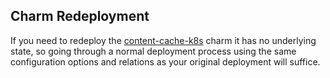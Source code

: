 ## Charm Redeployment

If you need to redeploy the [content-cache-k8s](https://charmhub.io/content-cache-k8s) charm it has no underlying state,
so going through a normal deployment process using the same configuration options and relations
as your original deployment will suffice.